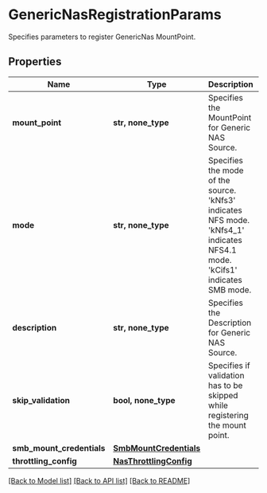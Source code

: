 # GenericNasRegistrationParams

Specifies parameters to register GenericNas MountPoint.

## Properties
Name | Type | Description | Notes
------------ | ------------- | ------------- | -------------
**mount_point** | **str, none_type** | Specifies the MountPoint for Generic NAS Source. | 
**mode** | **str, none_type** | Specifies the mode of the source. &#39;kNfs3&#39; indicates NFS mode. &#39;kNfs4_1&#39; indicates NFS4.1 mode. &#39;kCifs1&#39; indicates SMB mode. | 
**description** | **str, none_type** | Specifies the Description for Generic NAS Source. | [optional] 
**skip_validation** | **bool, none_type** | Specifies if validation has to be skipped while registering the mount point. | [optional] 
**smb_mount_credentials** | [**SmbMountCredentials**](SmbMountCredentials.md) |  | [optional] 
**throttling_config** | [**NasThrottlingConfig**](NasThrottlingConfig.md) |  | [optional] 

[[Back to Model list]](../README.md#documentation-for-models) [[Back to API list]](../README.md#documentation-for-api-endpoints) [[Back to README]](../README.md)


